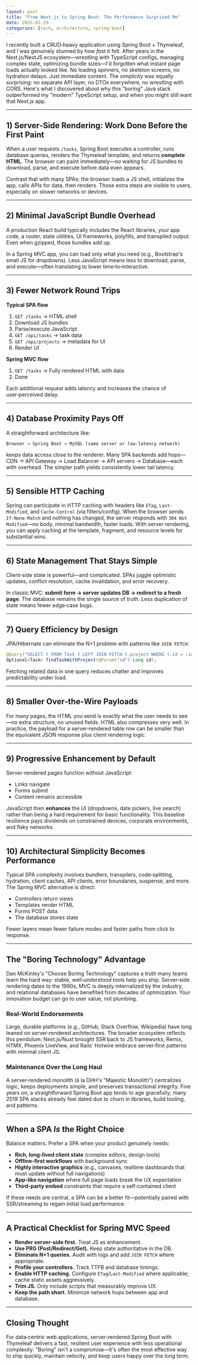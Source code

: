 ```yaml
---
layout: post
title: "From Next.js to Spring Boot: The Performance Surprised Me"
date: 2025-01-29
categories: [tech, architecture, spring-boot]
---
```


I recently built a CRUD‑heavy application using Spring Boot + Thymeleaf, and I was genuinely stunned by how *fast* it felt. After years in the Next.js/NestJS ecosystem—wrestling with TypeScript configs, managing complex state, optimizing bundle sizes—I'd forgotten what instant page loads actually looked like. No loading spinners, no skeleton screens, no hydration delays. Just immediate content. The simplicity was equally surprising: no separate API layer, no DTOs everywhere, no wrestling with CORS. Here's what I discovered about why this "boring" Java stack outperformed my "modern" TypeScript setup, and when you might still want that Next.js app.

---

## 1) Server‑Side Rendering: Work Done Before the First Paint

When a user requests `/tasks`, Spring Boot executes a controller, runs database queries, renders the Thymeleaf template, and returns **complete HTML**. The browser can paint immediately—no waiting for JS bundles to download, parse, and execute before data even appears.

Contrast that with many SPAs: the browser loads a JS shell, initializes the app, calls APIs for data, then renders. Those extra steps are visible to users, especially on slower networks or devices.

---

## 2) Minimal JavaScript Bundle Overhead

A production React build typically includes the React libraries, your app code, a router, state utilities, UI frameworks, polyfills, and transpiled output. Even when gzipped, those bundles add up.

In a Spring MVC app, you can load only what you need (e.g., Bootstrap's small JS for dropdowns). Less JavaScript means less to download, parse, and execute—often translating to lower time‑to‑interactive.

---

## 3) Fewer Network Round Trips

**Typical SPA flow**

1. `GET /tasks` → HTML shell
2. Download JS bundles
3. Parse/execute JavaScript
4. `GET /api/tasks` → task data
5. `GET /api/projects` → metadata for UI
6. Render UI

**Spring MVC flow**

1. `GET /tasks` → Fully rendered HTML with data
2. Done

Each additional request adds latency and increases the chance of user‑perceived delay.

---

## 4) Database Proximity Pays Off

A straightforward architecture like:

```
Browser → Spring Boot → MySQL (same server or low‑latency network)
```

keeps data access close to the renderer. Many SPA backends add hops—CDN → API Gateway → Load Balancer → API servers → Database—each with overhead. The simpler path yields consistently lower tail latency.

---

## 5) Sensible HTTP Caching

Spring can participate in HTTP caching with headers like `ETag`, `Last-Modified`, and `Cache-Control` (via filters/config). When the browser sends `If-None-Match` and nothing has changed, the server responds with `304 Not Modified`—no body, minimal bandwidth, faster loads. With server rendering, you can apply caching at the template, fragment, and resource levels for substantial wins.

---

## 6) State Management That Stays Simple

Client‑side state is powerful—and complicated. SPAs juggle optimistic updates, conflict resolution, cache invalidation, and error recovery.

In classic MVC: **submit form → server updates DB → redirect to a fresh page**. The database remains the single source of truth. Less duplication of state means fewer edge‑case bugs.

---

## 7) Query Efficiency by Design

JPA/Hibernate can eliminate the N+1 problem with patterns like `JOIN FETCH`:

```java
@Query("SELECT t FROM Task t LEFT JOIN FETCH t.project WHERE t.id = :id AND t.deletedAt IS NULL")
Optional<Task> findTaskWithProject(@Param("id") Long id);
```

Fetching related data in one query reduces chatter and improves predictability under load.

---

## 8) Smaller Over‑the‑Wire Payloads

For many pages, the HTML you send is exactly what the user needs to see—no extra structure, no unused fields. HTML also compresses very well. In practice, the payload for a server‑rendered table row can be smaller than the equivalent JSON response plus client rendering logic.

---

## 9) Progressive Enhancement by Default

Server‑rendered pages function without JavaScript:

* Links navigate
* Forms submit
* Content remains accessible

JavaScript then **enhances** the UI (dropdowns, date pickers, live search) rather than being a hard requirement for basic functionality. This baseline resilience pays dividends on constrained devices, corporate environments, and flaky networks.

---

## 10) Architectural Simplicity Becomes Performance

Typical SPA complexity involves bundlers, transpilers, code‑splitting, hydration, client caches, API clients, error boundaries, suspense, and more. The Spring MVC alternative is direct:

* Controllers return views
* Templates render HTML
* Forms POST data
* The database stores state

Fewer layers mean fewer failure modes and faster paths from click to response.

---

## The "Boring Technology" Advantage

Dan McKinley's "Choose Boring Technology" captures a truth many teams learn the hard way: stable, well‑understood tools help you ship. Server‑side rendering dates to the 1990s, MVC is deeply internalized by the industry, and relational databases have benefited from decades of optimization. Your innovation budget can go to user value, not plumbing.

### Real‑World Endorsements

Large, durable platforms (e.g., GitHub, Stack Overflow, Wikipedia) have long leaned on server‑rendered architectures. The broader ecosystem reflects this pendulum: Next.js/Nuxt brought SSR back to JS frameworks; Remix, HTMX, Phoenix LiveView, and Rails' Hotwire embrace server‑first patterns with minimal client JS.

### Maintenance Over the Long Haul

A server‑rendered monolith (à la DHH's "Majestic Monolith") centralizes logic, keeps deployments simple, and preserves transactional integrity. Five years on, a straightforward Spring Boot app tends to age gracefully; many 2019 SPA stacks already feel dated due to churn in libraries, build tooling, and patterns.

---

## When a SPA *Is* the Right Choice

Balance matters. Prefer a SPA when your product genuinely needs:

* **Rich, long‑lived client state** (complex editors, design tools)
* **Offline‑first workflows** with background sync
* **Highly interactive graphics** (e.g., canvases, realtime dashboards that must update without full navigations)
* **App‑like navigation** where full page loads break the UX expectation
* **Third‑party embed** constraints that require a self‑contained client

If these needs are central, a SPA can be a better fit—potentially paired with SSR/streaming to regain initial load performance.

---

## A Practical Checklist for Spring MVC Speed

* **Render server‑side first.** Treat JS as enhancement.
* **Use PRG (Post/Redirect/Get).** Keep state authoritative in the DB.
* **Eliminate N+1 queries.** Audit with logs and add `JOIN FETCH` where appropriate.
* **Profile your controllers.** Track TTFB and database timings.
* **Enable HTTP caching.** Configure `ETag`/`Last‑Modified` where applicable; cache static assets aggressively.
* **Trim JS.** Only include scripts that measurably improve UX.
* **Keep the path short.** Minimize network hops between app and database.

---

## Closing Thought

For data‑centric web applications, server‑rendered Spring Boot with Thymeleaf delivers a fast, resilient user experience with less operational complexity. "Boring" isn't a compromise—it's often the most effective way to ship quickly, maintain velocity, and keep users happy over the long term.
